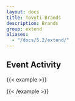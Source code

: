 ```yaml
---
layout: docs
title: Tovuti Brands
description: Brands
group: extend
aliases:
  - "/docs/5.2/extend/"
---
```




## Event Activity

<!-- markdownlint-disable -->
{{< example >}}

{{< /example >}}


<!-- markdownlint-restore -->
